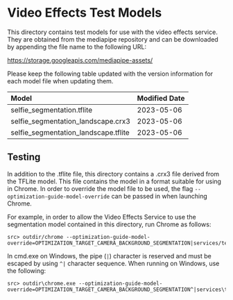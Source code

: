 # Video Effects Test Models

This directory contains test models for use with the video effects service.
They are obtained from the mediapipe repository and can be downloaded by
appending the file name to the following URL:

https://storage.googleapis.com/mediapipe-assets/

Please keep the following table updated with the version information for each
model file when updating them.

| Model                                | Modified Date |
|:-------------------------------------|:--------------|
|selfie_segmentation.tflite            | 2023-05-06    |
|selfie_segmentation_landscape.crx3    | 2023-05-06    |
|selfie_segmentation_landscape.tflite  | 2023-05-06    |

## Testing

In addition to the .tflite file, this directory contains a .crx3 file derived
from the TFLite model. This file contains the model in a format suitable for
using in Chrome. In order to override the model file to be used, the flag
`--optimization-guide-model-override` can be passed in when launching Chrome.

For example, in order to allow the Video Effects Service to use the segmentation
model contained in this directory, run Chrome as follows:

```
src> outdir/chrome --optimization-guide-model-override=OPTIMIZATION_TARGET_CAMERA_BACKGROUND_SEGMENTATION|services/test/data/video_effects/models/selfie_segmentation_landscape.crx3
```

In cmd.exe on Windows, the pipe (`|`) character is reserved and must be escaped
by using `^|` character sequence. When running on Windows, use the following:

```
src> outdir\chrome.exe --optimization-guide-model-override=OPTIMIZATION_TARGET_CAMERA_BACKGROUND_SEGMENTATION^|services\test\data\video_effects\models\selfie_segmentation_landscape.crx3
```

